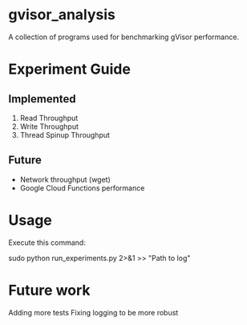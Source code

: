 # gvisor_analysis
A collection of programs used for benchmarking gVisor performance.

# Experiment Guide
## Implemented
1) Read Throughput
2) Write Throughput
3) Thread Spinup Throughput

## Future
* Network throughput (wget)
* Google Cloud Functions performance

# Usage 

Execute this command:

sudo python run_experiments.py 2>&1 >> "Path to log"

# Future work

Adding more tests
Fixing logging to be more robust

